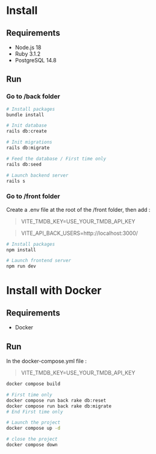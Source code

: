 # Install

## Requirements

- Node.js 18
- Ruby 3.1.2
- PostgreSQL 14.8

## Run
### Go to /back folder
```bash
# Install packages
bundle install

# Init database
rails db:create

# Init migrations
rails db:migrate

# Feed the database / First time only
rails db:seed

# Launch backend server
rails s
```

### Go to /front folder
Create a .env file at the root of the /front folder, then add :
>VITE_TMDB_KEY=USE_YOUR_TMDB_API_KEY

>VITE_API_BACK_USERS=http://localhost:3000/
```bash
# Install packages
npm install

# Launch frontend server
npm run dev
```



# Install with Docker

## Requirements

- Docker

## Run
In the docker-compose.yml file :
>VITE_TMDB_KEY=USE_YOUR_TMDB_API_KEY
```bash
docker compose build

# First time only
docker compose run back rake db:reset
docker compose run back rake db:migrate
# End First time only

# Launch the project
docker compose up -d

# close the project
docker compose down
```
